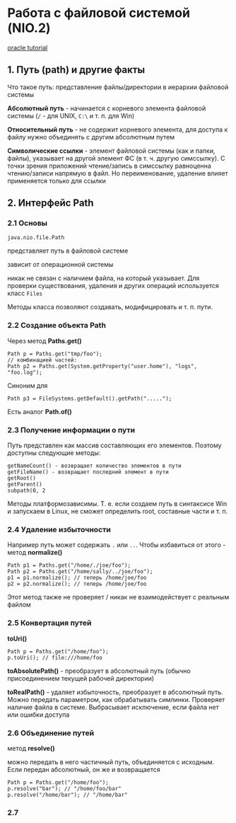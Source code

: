 # Работа с файловой системой (NIO.2)

[oracle tutorial](https://docs.oracle.com/javase/tutorial/essential/io/fileio.html)

## 1. Путь (path) и другие факты

Что такое путь: представление файлы/директории в иерархии файловой системы

**Абсолютный путь** - начинается с корневого элемента файловой системы (`/` - для UNIX, `C:\` и т. п. для Win)

**Относительный путь** - не содержит корневого элемента, для доступа к файлу нужно объединять с другим абсолютным путем

**Символические ссылки** - элемент файловой системы (как и папки, файлы), указывает на другой элемент ФС (в т. ч. другую симссылку). С точки зрения приложений чтение/запись в симссылку равноценна чтению/записи напрямую в файл. Но переименование, удаление влияет применяется только для ссылки

## 2. Интерфейс Path

### 2.1 Основы

`java.nio.file.Path`

представляет путь в файловой системе

зависит от операционной системы

никак не связан с наличием файла, на который указывает. Для проверки существования, удаления и других операций используется класс `Files`

Методы класса позволяют создавать, модифицировать и т. п. пути. 

### 2.2 Создание объекта Path

Через метод **Paths.get()**

    Path p = Paths.get("tmp/foo");
    // комбинацией частей:
    Path p2 = Paths.get(System.getProperty("user.home"), "logs", "foo.log");

Синоним для 

    Path p3 = FileSystems.getDefault().getPath(".....");

Есть аналог **Path.of()**

### 2.3 Получение информации о пути

Путь представлен как массив составляющих его элементов. Поэтому доступны следующие методы:

    getNameCount() - возвращает количество элементов в пути
    getFileName() - возвращает последний элемент в пути
    getRoot()
    getParent()
    subpath(0, 2

Методы платформозависимы. Т. е. если создаем путь в синтаксисе Win и запускаем в Linux, не сможет определить root, составные части и т. п.

### 2.4 Удаление избыточности 

Например путь может содержать `.` или `..`. Чтобы избавиться от этого - метод **normalize()**
    
    Path p1 = Paths.get("/home/./joe/foo");
    Path p2 = Paths.get("/home/sally/../joe/foo");
    p1 = p1.normalize(); // теперь /home/joe/foo
    p2 = p2.normalize(); // теперь /home/joe/foo

Этот метод также не проверяет / никак не взаимодействует с реальным файлом

### 2.5 Конвертация путей

**toUri()** 

    Path p = Paths.get("/home/foo");
    p.toUri(); // file:///home/foo

**toAbsolutePath()** - преобразует в абсолютный путь (обычно присоединением текущей рабочей директории)

**toRealPath()** - удаляет избыточность, преобразует в абсолютный путь. Можно передать параметром, как обрабатывать симлинки. Проверяет наличие файла в системе. Выбрасывает исключение, если файла нет или ошибки доступа

### 2.6 Объединение путей

метод **resolve()**

можно передать в него частичный путь, объединяется с исходным. Если передан абсолютный, он же и возвращается

    Path p = Paths.get("/home/foo");
    p.resolve("bar"); // "/home/foo/bar"
    p.resolve("/home/bar"); // "/home/bar"

### 2.7 